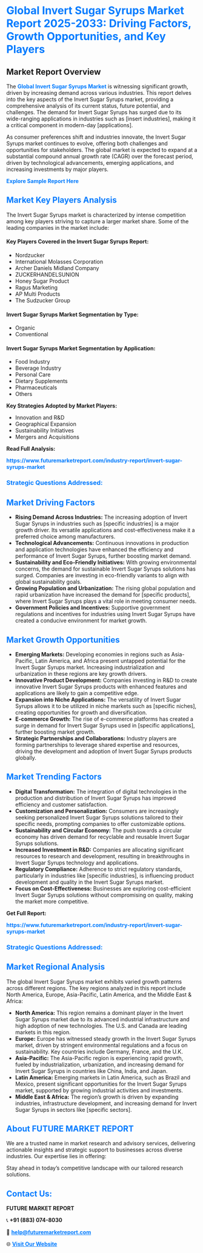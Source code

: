 <h1 style="color: #007BFF;">Global Invert Sugar Syrups Market Report 2025-2033: Driving Factors, Growth Opportunities, and Key Players</h1>

<section id="overview">
<h2>Market Report Overview</h2>
<p>The <a href="https://www.futuremarketreport.com/industry-report/invert-sugar-syrups-market" style="color: #007BFF; text-decoration: none;"><strong>Global Invert Sugar Syrups Market</strong></a> is witnessing significant growth, driven by increasing demand across various industries. This report delves into the key aspects of the Invert Sugar Syrups market, providing a comprehensive analysis of its current status, future potential, and challenges. The demand for Invert Sugar Syrups has surged due to its wide-ranging applications in industries such as [insert industries], making it a critical component in modern-day [applications].</p>
<p>As consumer preferences shift and industries innovate, the Invert Sugar Syrups market continues to evolve, offering both challenges and opportunities for stakeholders. The global market is expected to expand at a substantial compound annual growth rate (CAGR) over the forecast period, driven by technological advancements, emerging applications, and increasing investments by major players.</p>
</section>

<section id="overview">
<p><a href="https://www.futuremarketreport.com/request-sample/reportId=46614" style="color: #007BFF; text-decoration: none;"><strong>Explore Sample Report Here</strong></a></p>
</section>

<section id="key-players">
<h2 style="color: #007BFF;">Market Key Players Analysis</h2>
<p>The Invert Sugar Syrups market is characterized by intense competition among key players striving to capture a larger market share. Some of the leading companies in the market include:</p>
<h4>Key Players Covered in the Invert Sugar Syrups Report:</h4>
<ul><li>Nordzucker</li><li>International Molasses Corporation</li><li>Archer Daniels Midland Company</li><li>ZUCKERHANDELSUNION</li><li>Honey Sugar Product</li><li>Ragus Marketing</li><li>AP Multi Products</li><li>The Sudzucker Group</li></ul>
<h4>Invert Sugar Syrups Market Segmentation by Type:</h4>
<ul><li>Organic</li><li>Conventional</li></ul>

<h4>Invert Sugar Syrups Market Segmentation by Application:</h4>
<ul><li>Food Industry</li><li>Beverage Industry</li><li>Personal Care</li><li>Dietary Supplements</li><li>Pharmaceuticals</li><li>Others</li></ul>
<p><strong>Key Strategies Adopted by Market Players:</strong></p>
<ul>
<li>Innovation and R&D</li>
<li>Geographical Expansion</li>
<li>Sustainability Initiatives</li>
<li>Mergers and Acquisitions</li>
</ul>
</section>

<section>
<p><strong>Read Full Analysis: </strong></p><a href="https://www.futuremarketreport.com/industry-report/invert-sugar-syrups-market" style="color: #007BFF; text-decoration: none;"><strong>https://www.futuremarketreport.com/industry-report/invert-sugar-syrups-market</strong></a>
<h3 style="color: #007BFF;">Strategic Questions Addressed:</h3>
</section>

<section id="driving-factors">
<h2 style="color: #007BFF;">Market Driving Factors</h2>
<ul>
<li><strong>Rising Demand Across Industries:</strong> The increasing adoption of Invert Sugar Syrups in industries such as [specific industries] is a major growth driver. Its versatile applications and cost-effectiveness make it a preferred choice among manufacturers.</li>
<li><strong>Technological Advancements:</strong> Continuous innovations in production and application technologies have enhanced the efficiency and performance of Invert Sugar Syrups, further boosting market demand.</li>
<li><strong>Sustainability and Eco-Friendly Initiatives:</strong> With growing environmental concerns, the demand for sustainable Invert Sugar Syrups solutions has surged. Companies are investing in eco-friendly variants to align with global sustainability goals.</li>
<li><strong>Growing Population and Urbanization:</strong> The rising global population and rapid urbanization have increased the demand for [specific products], where Invert Sugar Syrups plays a vital role in meeting consumer needs.</li>
<li><strong>Government Policies and Incentives:</strong> Supportive government regulations and incentives for industries using Invert Sugar Syrups have created a conducive environment for market growth.</li>
</ul>
</section>

<section id="growth-opportunities">
<h2 style="color: #007BFF;">Market Growth Opportunities</h2>
<ul>
<li><strong>Emerging Markets:</strong> Developing economies in regions such as Asia-Pacific, Latin America, and Africa present untapped potential for the Invert Sugar Syrups market. Increasing industrialization and urbanization in these regions are key growth drivers.</li>
<li><strong>Innovative Product Development:</strong> Companies investing in R&D to create innovative Invert Sugar Syrups products with enhanced features and applications are likely to gain a competitive edge.</li>
<li><strong>Expansion into Niche Applications:</strong> The versatility of Invert Sugar Syrups allows it to be utilized in niche markets such as [specific niches], creating opportunities for growth and diversification.</li>
<li><strong>E-commerce Growth:</strong> The rise of e-commerce platforms has created a surge in demand for Invert Sugar Syrups used in [specific applications], further boosting market growth.</li>
<li><strong>Strategic Partnerships and Collaborations:</strong> Industry players are forming partnerships to leverage shared expertise and resources, driving the development and adoption of Invert Sugar Syrups products globally.</li>
</ul>
</section>

<section id="trending-factors">
<h2 style="color: #007BFF;">Market Trending Factors</h2>
<ul>
<li><strong>Digital Transformation:</strong> The integration of digital technologies in the production and distribution of Invert Sugar Syrups has improved efficiency and customer satisfaction.</li>
<li><strong>Customization and Personalization:</strong> Consumers are increasingly seeking personalized Invert Sugar Syrups solutions tailored to their specific needs, prompting companies to offer customizable options.</li>
<li><strong>Sustainability and Circular Economy:</strong> The push towards a circular economy has driven demand for recyclable and reusable Invert Sugar Syrups solutions.</li>
<li><strong>Increased Investment in R&D:</strong> Companies are allocating significant resources to research and development, resulting in breakthroughs in Invert Sugar Syrups technology and applications.</li>
<li><strong>Regulatory Compliance:</strong> Adherence to strict regulatory standards, particularly in industries like [specific industries], is influencing product development and quality in the Invert Sugar Syrups market.</li>
<li><strong>Focus on Cost-Effectiveness:</strong> Businesses are exploring cost-efficient Invert Sugar Syrups solutions without compromising on quality, making the market more competitive.</li>
</ul>
</section>

<section>
<p><strong>Get Full Report: </strong></p><a href="https://www.futuremarketreport.com/industry-report/invert-sugar-syrups-market" style="color: #007BFF; text-decoration: none;"><strong>https://www.futuremarketreport.com/industry-report/invert-sugar-syrups-market</strong></a>
<h3 style="color: #007BFF;">Strategic Questions Addressed:</h3>
</section>


<section id="regional-analysis">
<h2 style="color: #007BFF;">Market Regional Analysis</h2>
<p>The global Invert Sugar Syrups market exhibits varied growth patterns across different regions. The key regions analyzed in this report include North America, Europe, Asia-Pacific, Latin America, and the Middle East & Africa:</p>
<ul>
<li><strong>North America:</strong> This region remains a dominant player in the Invert Sugar Syrups market due to its advanced industrial infrastructure and high adoption of new technologies. The U.S. and Canada are leading markets in this region.</li>
<li><strong>Europe:</strong> Europe has witnessed steady growth in the Invert Sugar Syrups market, driven by stringent environmental regulations and a focus on sustainability. Key countries include Germany, France, and the U.K.</li>
<li><strong>Asia-Pacific:</strong> The Asia-Pacific region is experiencing rapid growth, fueled by industrialization, urbanization, and increasing demand for Invert Sugar Syrups in countries like China, India, and Japan.</li>
<li><strong>Latin America:</strong> Emerging markets in Latin America, such as Brazil and Mexico, present significant opportunities for the Invert Sugar Syrups market, supported by growing industrial activities and investments.</li>
<li><strong>Middle East & Africa:</strong> The region’s growth is driven by expanding industries, infrastructure development, and increasing demand for Invert Sugar Syrups in sectors like [specific sectors].</li>
</ul>
</section>

<footer>
<h2 style="color: #007BFF;">About FUTURE MARKET REPORT</h2>
<p>We are a trusted name in market research and advisory services, delivering actionable insights and strategic support to businesses across diverse industries. Our expertise lies in offering:</p>

<p>Stay ahead in today’s competitive landscape with our tailored research solutions.</p>

<h2 style="color: #007BFF;">Contact Us:</h2>
<p><strong>FUTURE MARKET REPORT</strong></p>
<p>📞 <strong>+91 (883) 074-8030</strong></p>
<p>📧 <strong><a href="mailto:help@futuremarketreport.com" style="color: #007BFF;">help@futuremarketreport.com</a></strong></p>
<p>🌐 <strong><a href="https://www.futuremarketreport.com/" style="color: #007BFF;">Visit Our Website</a></strong></p>
</footer>